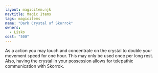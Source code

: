 ```yaml
---
layout: magicitem.njk
navtitle: Magic Items
tags: magicitems
name: "Dark Crystal of Skorrok"
owners:
  - Lisko
cost: "500"
---
```


As a action you may touch and concentrate on the crystal to double your movement speed for one hour. This may only be used once per long rest. Also, having the crystal in your possession allows for telepathic communication with Skorrok.